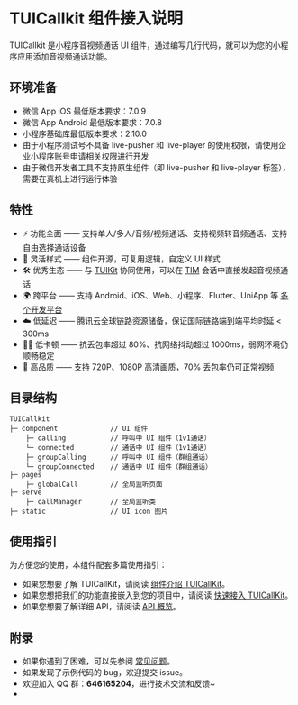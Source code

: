 # TUICallkit 组件接入说明
TUICallkit 是小程序音视频通话 UI 组件，通过编写几行代码，就可以为您的小程序应用添加音视频通话功能。

## 环境准备

- 微信 App iOS 最低版本要求：7.0.9
- 微信 App Android 最低版本要求：7.0.8
- 小程序基础库最低版本要求：2.10.0
- 由于小程序测试号不具备 live-pusher 和 live-player 的使用权限，请使用企业小程序账号申请相关权限进行开发
- 由于微信开发者工具不支持原生组件（即 live-pusher 和 live-player 标签），需要在真机上进行运行体验

## 特性
- ⚡️ 功能全面 —— 支持单人/多人/音频/视频通话、支持视频转音频通话、支持自由选择通话设备
- 🎨 灵活样式 —— 组件开源，可复用逻辑，自定义 UI 样式
- 🛠 优秀生态 —— 与 [TUIKit](https://cloud.tencent.com/document/product/269/79737) 协同使用，可以在 [TIM](https://cloud.tencent.com/document/product/269) 会话中直接发起音视频通话
- 🌍 跨平台 —— 支持 Android、iOS、Web、小程序、Flutter、UniApp 等 [多个开发平台](https://cloud.tencent.com/document/product/647/78742)
- ☁️ 低延迟 —— 腾讯云全球链路资源储备，保证国际链路端到端平均时延 < 300ms
- 🤙🏻 低卡顿 —— 抗丢包率超过 80%、抗网络抖动超过 1000ms，弱网环境仍顺畅稳定
- 🌈 高品质 —— 支持 720P、1080P 高清画质，70% 丢包率仍可正常视频


## 目录结构

```
TUICallkit
├─ component             // UI 组件
    ├─ calling           // 呼叫中 UI 组件（1v1通话）
    └─ connected         // 通话中 UI 组件（1v1通话）
    ├─ groupCalling      // 呼叫中 UI 组件（群组通话）
    └─ groupConnected    // 通话中 UI 组件（群组通话）
├─ pages                 
    ├─ globalCall        // 全局监听页面
├─ serve                 
    ├─ callManager       // 全局监听类
├─ static                // UI icon 图片
```


## 使用指引
为方便您的使用，本组件配套多篇使用指引：
- 如果您想要了解 TUICallKit，请阅读 [组件介绍 TUICallKit](https://cloud.tencent.com/document/product/647/78742)。
- 如果您想把我们的功能直接嵌入到您的项目中，请阅读 [快速接入 TUICallKit](https://cloud.tencent.com/document/product/647/78733)。
- 如果您想要了解详细 API，请阅读 [API 概览](https://cloud.tencent.com/document/product/647/78759)。

## 附录

- 如果你遇到了困难，可以先参阅 [常见问题](https://cloud.tencent.com/document/product/647/78733)。
- 如果发现了示例代码的 bug，欢迎提交 issue。
- 欢迎加入 QQ 群：**646165204**，进行技术交流和反馈~
- 